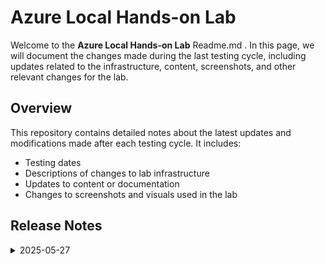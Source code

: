 # Azure Local Hands-on Lab 

Welcome to the  **Azure Local Hands-on Lab** Readme.md . In this page, we will document the changes made during the last testing cycle, including updates related to the infrastructure, content, screenshots, and other relevant changes for the lab.

## Overview

This repository contains detailed notes about the latest updates and modifications made after each testing cycle. It includes:

- Testing dates
- Descriptions of changes to lab infrastructure
- Updates to content or documentation
- Changes to screenshots and visuals used in the lab

## Release Notes

<details>
  <summary>2025-05-27</summary>

- **Change**: Updated the infrastructure since Azure Stack HCI has been rebranded to Azure Local.

## Infrastructure Changes

Updated the infrastructure since Azure Stack HCI has been rebranded to Azure Local.

## Content Changes

- **Change**: Updated the lab guide with the latest UI updates.

## Testing Notes

- **Testing Date**: 2025-05-27

---
</details>
